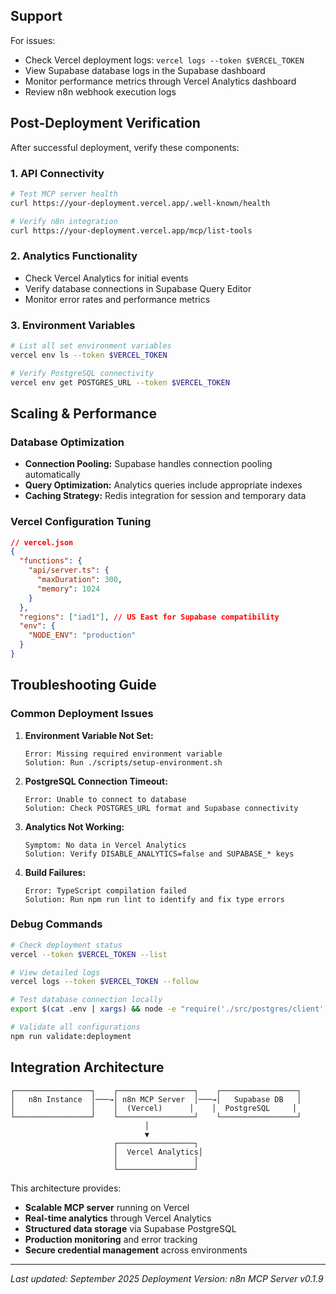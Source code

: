 <!-- @format -->

## Support

For issues:

- Check Vercel deployment logs: `vercel logs --token $VERCEL_TOKEN`
- View Supabase database logs in the Supabase dashboard
- Monitor performance metrics through Vercel Analytics dashboard
- Review n8n webhook execution logs

## Post-Deployment Verification

After successful deployment, verify these components:

### 1. API Connectivity

```bash
# Test MCP server health
curl https://your-deployment.vercel.app/.well-known/health

# Verify n8n integration
curl https://your-deployment.vercel.app/mcp/list-tools
```

### 2. Analytics Functionality

- Check Vercel Analytics for initial events
- Verify database connections in Supabase Query Editor
- Monitor error rates and performance metrics

### 3. Environment Variables

```bash
# List all set environment variables
vercel env ls --token $VERCEL_TOKEN

# Verify PostgreSQL connectivity
vercel env get POSTGRES_URL --token $VERCEL_TOKEN
```

## Scaling & Performance

### Database Optimization

- **Connection Pooling:** Supabase handles connection pooling automatically
- **Query Optimization:** Analytics queries include appropriate indexes
- **Caching Strategy:** Redis integration for session and temporary data

### Vercel Configuration Tuning

```json
// vercel.json
{
  "functions": {
    "api/server.ts": {
      "maxDuration": 300,
      "memory": 1024
    }
  },
  "regions": ["iad1"], // US East for Supabase compatibility
  "env": {
    "NODE_ENV": "production"
  }
}
```

## Troubleshooting Guide

### Common Deployment Issues

1. **Environment Variable Not Set:**

   ```
   Error: Missing required environment variable
   Solution: Run ./scripts/setup-environment.sh
   ```

2. **PostgreSQL Connection Timeout:**

   ```
   Error: Unable to connect to database
   Solution: Check POSTGRES_URL format and Supabase connectivity
   ```

3. **Analytics Not Working:**

   ```
   Symptom: No data in Vercel Analytics
   Solution: Verify DISABLE_ANALYTICS=false and SUPABASE_* keys
   ```

4. **Build Failures:**
   ```
   Error: TypeScript compilation failed
   Solution: Run npm run lint to identify and fix type errors
   ```

### Debug Commands

```bash
# Check deployment status
vercel --token $VERCEL_TOKEN --list

# View detailed logs
vercel logs --token $VERCEL_TOKEN --follow

# Test database connection locally
export $(cat .env | xargs) && node -e "require('./src/postgres/client').healthCheck({url: process.env.POSTGRES_URL})"

# Validate all configurations
npm run validate:deployment
```

## Integration Architecture

```
┌─────────────────┐    ┌─────────────────┐    ┌─────────────────┐
│   n8n Instance  │───→│ n8n MCP Server  │───→│   Supabase DB   │
│                 │    │  (Vercel)      │    │  PostgreSQL     │
└─────────────────┘    └─────────────────┘    └─────────────────┘
                              │
                              ▼
                       ┌─────────────────┐
                       │  Vercel Analytics│
                       │                 │
                       └─────────────────┘
```

This architecture provides:

- **Scalable MCP server** running on Vercel
- **Real-time analytics** through Vercel Analytics
- **Structured data storage** via Supabase PostgreSQL
- **Production monitoring** and error tracking
- **Secure credential management** across environments

---

_Last updated: September 2025_
_Deployment Version: n8n MCP Server v0.1.9_
